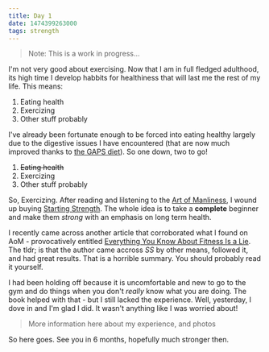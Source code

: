 ```yaml
---
title: Day 1
date: 1474399263000
tags: strength
---
```


> Note: This is a work in progress...

I'm not very good about exercising. Now that I am in full fledged adulthood, its high time I develop habbits for healthiness that will last me the rest of my life. This means:

1. Eating health
2. Exercizing
3. Other stuff probably

I've already been fortunate enough to be forced into eating healthy largely due to the digestive issues I have encountered (that are now much improved thanks to [the GAPS diet](http://www.gapsdiet.com/)). So one down, two to go!

1. ~~Eating health~~
2. Exercizing
3. Other stuff probably

So, Exercizing. After reading and lilstening to the [Art of Manliness](http://artofmanliness.com), I wound up buying [Starting Strength](https://www.amazon.com/Starting-Strength-Basic-Barbell-Training/dp/0982522738). The whole idea is to take a **complete** beginner and make them _strong_ with an emphasis on long term health.

I recently came across another article that corroborated what I found on AoM - provocatively entitled [Everything You Know About Fitness Is a Lie](http://www.mensjournal.com/magazine/everything-you-know-about-fitness-is-a-lie-20120504). The tldr; is that the author came accross _SS_ by other means, followed it, and had great results. That is a horrible summary. You should probably read it yourself. 

I had been holding off because it is uncomfortable and new to go to the gym and do things when you don't _really_ know what you are doing. The book helped with that - but I still lacked the experience. Well, yesterday, I dove in and I'm glad I did. It wasn't anything like I was worried about!

> More information here about my experience, and photos

So here goes. See you in 6 months, hopefully much stronger then.